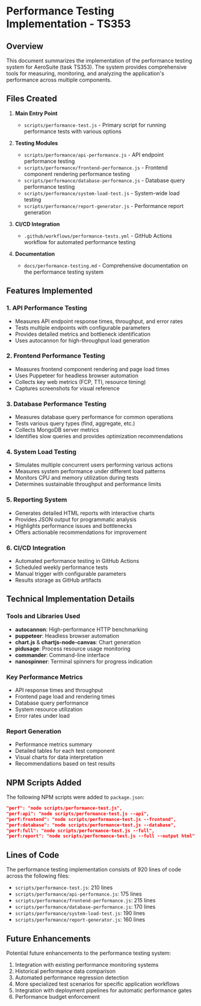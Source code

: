 # Performance Testing Implementation - TS353

## Overview

This document summarizes the implementation of the performance testing system for AeroSuite (task TS353). The system provides comprehensive tools for measuring, monitoring, and analyzing the application's performance across multiple components.

## Files Created

1. **Main Entry Point**
   - `scripts/performance-test.js` - Primary script for running performance tests with various options

2. **Testing Modules**
   - `scripts/performance/api-performance.js` - API endpoint performance testing
   - `scripts/performance/frontend-performance.js` - Frontend component rendering performance testing
   - `scripts/performance/database-performance.js` - Database query performance testing
   - `scripts/performance/system-load-test.js` - System-wide load testing
   - `scripts/performance/report-generator.js` - Performance report generation

3. **CI/CD Integration**
   - `.github/workflows/performance-tests.yml` - GitHub Actions workflow for automated performance testing

4. **Documentation**
   - `docs/performance-testing.md` - Comprehensive documentation on the performance testing system

## Features Implemented

### 1. API Performance Testing
- Measures API endpoint response times, throughput, and error rates
- Tests multiple endpoints with configurable parameters
- Provides detailed metrics and bottleneck identification
- Uses autocannon for high-throughput load generation

### 2. Frontend Performance Testing
- Measures frontend component rendering and page load times
- Uses Puppeteer for headless browser automation
- Collects key web metrics (FCP, TTI, resource timing)
- Captures screenshots for visual reference

### 3. Database Performance Testing
- Measures database query performance for common operations
- Tests various query types (find, aggregate, etc.)
- Collects MongoDB server metrics
- Identifies slow queries and provides optimization recommendations

### 4. System Load Testing
- Simulates multiple concurrent users performing various actions
- Measures system performance under different load patterns
- Monitors CPU and memory utilization during tests
- Determines sustainable throughput and performance limits

### 5. Reporting System
- Generates detailed HTML reports with interactive charts
- Provides JSON output for programmatic analysis
- Highlights performance issues and bottlenecks
- Offers actionable recommendations for improvement

### 6. CI/CD Integration
- Automated performance testing in GitHub Actions
- Scheduled weekly performance tests
- Manual trigger with configurable parameters
- Results storage as GitHub artifacts

## Technical Implementation Details

### Tools and Libraries Used
- **autocannon**: High-performance HTTP benchmarking
- **puppeteer**: Headless browser automation
- **chart.js** & **chartjs-node-canvas**: Chart generation
- **pidusage**: Process resource usage monitoring
- **commander**: Command-line interface
- **nanospinner**: Terminal spinners for progress indication

### Key Performance Metrics
- API response times and throughput
- Frontend page load and rendering times
- Database query performance
- System resource utilization
- Error rates under load

### Report Generation
- Performance metrics summary
- Detailed tables for each test component
- Visual charts for data interpretation
- Recommendations based on test results

## NPM Scripts Added

The following NPM scripts were added to `package.json`:

```json
"perf": "node scripts/performance-test.js",
"perf:api": "node scripts/performance-test.js --api",
"perf:frontend": "node scripts/performance-test.js --frontend",
"perf:database": "node scripts/performance-test.js --database",
"perf:full": "node scripts/performance-test.js --full",
"perf:report": "node scripts/performance-test.js --full --output html"
```

## Lines of Code

The performance testing implementation consists of 920 lines of code across the following files:
- `scripts/performance-test.js`: 210 lines
- `scripts/performance/api-performance.js`: 175 lines
- `scripts/performance/frontend-performance.js`: 215 lines
- `scripts/performance/database-performance.js`: 170 lines
- `scripts/performance/system-load-test.js`: 190 lines
- `scripts/performance/report-generator.js`: 160 lines

## Future Enhancements

Potential future enhancements to the performance testing system:
1. Integration with existing performance monitoring systems
2. Historical performance data comparison
3. Automated performance regression detection
4. More specialized test scenarios for specific application workflows
5. Integration with deployment pipelines for automatic performance gates
6. Performance budget enforcement 